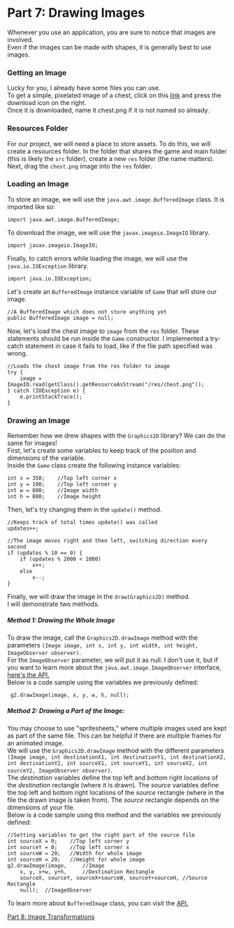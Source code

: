 # Part 7: Drawing Images

Whenever you use an application, you are sure to notice that images are involved.  
Even if the images can be made with shapes, it is generally best to use images.  

### Getting an Image
Lucky for you, I already have some files you can use.  
To get a simple, pixelated image of a chest, click on this [link](https://github.com/Motirock/An-Introduction-To-Java-Graphics/blob/main/Resources/Images/chest.png) and press the download icon on the right.  
Once it is downloaded, name it chest.png if it is not named so already.  

### Resources Folder

For our project, we will need a place to store assets. To do this, we will create a resources folder. 
In the folder that shares the game and main folder (this is likely the `src` folder), create a new `res` folder (the name matters).  
Next, drag the `chest.png` image into the `res` folder.  

### Loading an Image

To store an image, we will use the `java.awt.image.BufferedImage` class.  It is imported like so:  
    
    import java.awt.image.BufferedImage;
    
To download the image, we will use the `javax.imageio.ImageIO` library.  

    import javax.imageio.ImageIO;
    
Finally, to catch errors while loading the image, we will use the `java.io.IOException` library.  

    import java.io.IOException;

Let's create an `BufferedImage` instance variable of `Game` that will store our image.  
    
    //A BufferedImage which does not store anything yet
    public BufferedImage image = null;
    
Now, let's load the chest image to `image` from the `res` folder. These statements should be run inside the `Game` constructor. I implemented a try-catch statement in case it fails to load, like if the file path specified was wrong.  
    
    //Loads the chest image from the res folder to image
    try {
        image = ImageIO.read(getClass().getResourceAsStream("/res/chest.png"));
    } catch (IOException e) {
        e.printStackTrace();
    }
    
### Drawing an Image

Remember how we drew shapes with the `Graphics2D` library? We can do the same for images!  
First, let's create some variables to keep track of the position and dimensions of the variable.  
Inside the `Game` class create the following instance variables:  
    
    int x = 350;    //Top left corner x
    int y = 100;    //Top left corner y
    int w = 800;    //Image width
    int h = 800;    //Image height
    
Then, let's try changing them in the `update()` method.  
        
    //Keeps track of total times update() was called
    updates++;
    
    //The image moves right and then left, switching direction every second
    if (updates % 10 == 0) {
        if (updates % 2000 < 1000)
            x++;
        else
            x--;
    }
    
Finally, we will draw the image in the `draw(Graphics2D)` method.  
I will demonstrate two methods.  

##### Method 1: Drawing the Whole Image
To draw the image, call the `Graphics2D.drawImage` method with the parameters `(Image image, int x, int y, int width, int height, ImageObserver observer)`.  
For the `ImageObserver` parameter, we will put it as null. I don't use it, but if you want to learn more about the `java.awt.image.ImageObserver` interface, [here's the API.](https://docs.oracle.com/javase/8/docs/api/java/awt/image/ImageObserver.html)  
Below is a code sample using the variables we previously defined:  
    
     g2.drawImage(image, x, y, w, h, null);
     
##### Method 2: Drawing a Part of the Image:
You may choose to use "spritesheets," where multiple images used are kept as part of the same file. This can be helpful if there are multiple frames for an animated image.  
We will use the `Graphics2D.drawImage` method with the different parameters `(Image image, int destinationX1, int destinationY1, int destinationX2, int destinationY2, int sourceX1, int sourceY1, int sourceX2, int sourceY2, ImageObserver observer)`.  
The *destination* variables define the top left and bottom right locations of the *destination* rectangle (where it is drawn). The *source* variables define the top left and bottom right locations of the *source* rectangle (where in the file the drawn image is taken from). The *source* rectangle depends on the dimensions of your file.  
Below is a code sample using this method and the variables we previously defined:  
    
    //Setting variables to get the right part of the source file
    int sourceX = 0;    //Top left corner y
    int sourceY = 0;    //Top left corner x
    int sourceW = 20;   //Width for whole image
    int sourceH = 20;   //Height for whole image
    g2.drawImage(image,     //Image
        x, y, x+w, y+h,     //Destination Rectangle
        sourceX, sourceY, sourceX+sourceW, sourceY+sourceH, //Source Rectangle
        null);  //ImageObserver
        
   
To learn more about `BufferedImage` class, you can visit the [API.](https://docs.oracle.com/javase/8/docs/api/java/awt/image/BufferedImage.html)

[Part 8: Image Transformations](https://github.com/Motirock/An-Introduction-To-Java-Graphics/tree/main/Tutorials/Part%208)
